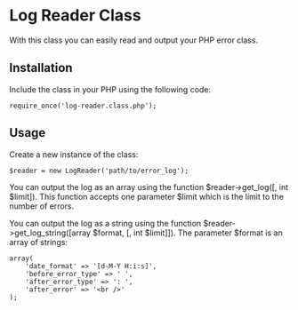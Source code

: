 Log Reader Class
================

With this class you can easily read and output your PHP error class.

Installation
------------

Include the class in your PHP using the following code:

    require_once('log-reader.class.php');

Usage
-----

Create a new instance of the class:

    $reader = new LogReader('path/to/error_log');

You can output the log as an array using the function $reader->get_log([, int $limit]). This function accepts one parameter $limit which is the limit to the number of errors.

You can output the log as a string using the function $reader->get_log_string([array $format, [, int $limit]]). The parameter $format is an array of strings:

    array(
        'date_format' => '[d-M-Y H:i:s]',
        'before_error_type' => ' ',
        'after_error_type' => ': ',
        'after_error' => '<br />'
    );

